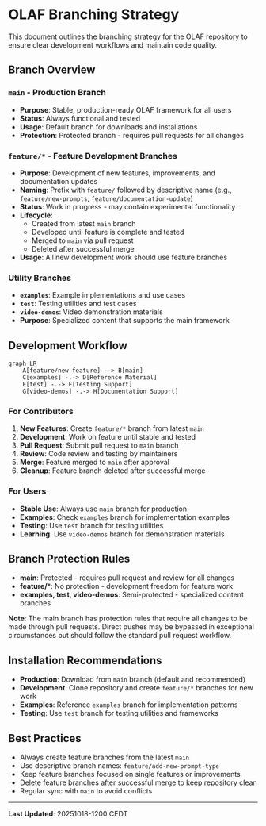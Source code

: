 # OLAF Branching Strategy

This document outlines the branching strategy for the OLAF repository to ensure clear development workflows and maintain code quality.

## Branch Overview

### `main` - Production Branch
- **Purpose**: Stable, production-ready OLAF framework for all users
- **Status**: Always functional and tested
- **Usage**: Default branch for downloads and installations
- **Protection**: Protected branch - requires pull requests for all changes

### `feature/*` - Feature Development Branches
- **Purpose**: Development of new features, improvements, and documentation updates
- **Naming**: Prefix with `feature/` followed by descriptive name (e.g., `feature/new-prompts`, `feature/documentation-update`)
- **Status**: Work in progress - may contain experimental functionality
- **Lifecycle**: 
  - Created from latest `main` branch
  - Developed until feature is complete and tested
  - Merged to `main` via pull request
  - Deleted after successful merge
- **Usage**: All new development work should use feature branches

### Utility Branches
- **`examples`**: Example implementations and use cases
- **`test`**: Testing utilities and test cases
- **`video-demos`**: Video demonstration materials
- **Purpose**: Specialized content that supports the main framework

## Development Workflow

```mermaid
graph LR
    A[feature/new-feature] --> B[main]
    C[examples] -.-> D[Reference Material]
    E[test] -.-> F[Testing Support]
    G[video-demos] -.-> H[Documentation Support]
```

### For Contributors

1. **New Features**: Create `feature/*` branch from latest `main`
2. **Development**: Work on feature until stable and tested
3. **Pull Request**: Submit pull request to `main` branch
4. **Review**: Code review and testing by maintainers
5. **Merge**: Feature merged to `main` after approval
6. **Cleanup**: Feature branch deleted after successful merge

### For Users

- **Stable Use**: Always use `main` branch for production
- **Examples**: Check `examples` branch for implementation examples
- **Testing**: Use `test` branch for testing utilities
- **Learning**: Use `video-demos` branch for demonstration materials

## Branch Protection Rules

- **main**: Protected - requires pull request and review for all changes
- **feature/***: No protection - development freedom for feature work
- **examples, test, video-demos**: Semi-protected - specialized content branches

**Note**: The main branch has protection rules that require all changes to be made through pull requests. Direct pushes may be bypassed in exceptional circumstances but should follow the standard pull request workflow.

## Installation Recommendations

- **Production**: Download from `main` branch (default and recommended)
- **Development**: Clone repository and create `feature/*` branches for new work
- **Examples**: Reference `examples` branch for implementation patterns
- **Testing**: Use `test` branch for testing utilities and frameworks

## Best Practices

- Always create feature branches from the latest `main`
- Use descriptive branch names: `feature/add-new-prompt-type`
- Keep feature branches focused on single features or improvements
- Delete feature branches after successful merge to keep repository clean
- Regular sync with `main` to avoid conflicts

---

**Last Updated**: 20251018-1200 CEDT
